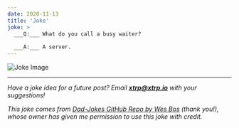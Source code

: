 ```yaml
---
date: 2020-11-13
title: 'Joke'
joke: >
  ___Q:___ What do you call a busy waiter?
  
  ___A:___ A server.
---
```


![Joke Image](https://private.xtrp.io/projects/DailyDeveloperJokes/public_image_server/images/5e1258884db70.png)

---
*Have a joke idea for a future post? Email **[xtrp@xtrp.io](mailto:xtrp@xtrp.io)** with your suggestions!*

*This joke comes from [Dad-Jokes GitHub Repo by Wes Bos](https://github.com/wesbos/dad-jokes) (thank you!), whose owner has given me permission to use this joke with credit.*

<!-- 
Joke text:
**Q:** What do you call a busy waiter?

**A:** A server.
 -->

